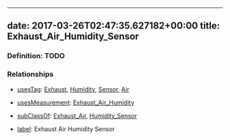 
---
date: 2017-03-26T02:47:35.627182+00:00
title: Exhaust_Air_Humidity_Sensor
---
### Definition: TODO

### Relationships

* [usesTag](https://brickschema.org/schema/1.0/BrickFrame#usesTag): [Exhaust](https://brickschema.org/schema/1.0/BrickTag#Exhaust), [Humidity](https://brickschema.org/schema/1.0/BrickTag#Humidity), [Sensor](https://brickschema.org/schema/1.0/BrickTag#Sensor), [Air](https://brickschema.org/schema/1.0/BrickTag#Air)

* [usesMeasurement](https://brickschema.org/schema/1.0/BrickFrame#usesMeasurement): [Exhaust_Air_Humidity](https://brickschema.org/schema/1.0/Brick#Exhaust_Air_Humidity)

* [subClassOf](http://www.w3.org/2000/01/rdf-schema#subClassOf): [Exhaust_Air](https://brickschema.org/schema/1.0/Brick#Exhaust_Air), [Humidity_Sensor](https://brickschema.org/schema/1.0/Brick#Humidity_Sensor)

* [label](http://www.w3.org/2000/01/rdf-schema#label): Exhaust Air Humidity Sensor
